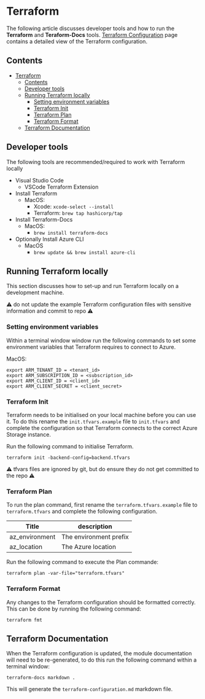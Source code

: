 # Terraform

The following article discusses developer tools and how to run the **Terraform** and **Teraform-Docs** tools. [Terraform Configuration](./terraform-configuration.md) page contains a detailed view of the Terraform configuration.

## Contents

- [Terraform](#terraform)
  - [Contents](#contents)
  - [Developer tools](#developer-tools)
  - [Running Terraform locally](#running-terraform-locally)
    - [Setting environment variables](#setting-environment-variables)
    - [Terraform Init](#terraform-init)
    - [Terraform Plan](#terraform-plan)
    - [Terraform Format](#terraform-format)
  - [Terraform Documentation](#terraform-documentation)

## Developer tools

The following tools are recommended/required to work with Terraform locally

* Visual Studio Code
  * VSCode Terraform Extension
* Install Terraform
  * MacOS: 
    * Xcode: `xcode-select --install` 
    * Terraform: `brew tap hashicorp/tap`  
* Install Terraform-Docs
  * MacOS:
    * `brew install terraform-docs`
* Optionally Install Azure CLI 
  * MacOS
    * `brew update && brew install azure-cli`

## Running Terraform locally

This section discusses how to set-up and run Terraform locally on a development machine.

⚠️ do not update the example Terraform configuration files with sensitive information and commit to repo ⚠️ 

### Setting environment variables
Within a terminal window window run the following commands to set some environment variables that Terraform requires to connect to Azure.

MacOS:
```
export ARM_TENANT_ID = <tenant_id> 
export ARM_SUBSCRIPTION_ID = <subscription_id> 
export ARM_CLIENT_ID = <client_id>
export ARM_CLIENT_SECRET = <client_secret>
```

### Terraform Init 
Terraform needs to be initialised on your local machine before you can use it. To do this rename the `init.tfvars.example` file to `init.tfvars` and complete the configuration so that Terraform connects to the correct Azure Storage instance.  

Run the following command to initialise Terraform.

`terraform init -backend-config=backend.tfvars`

⚠️ tfvars files are ignored by git, but do ensure they do not get committed to the repo ⚠️ 

### Terraform Plan
To run the plan command, first rename the `terraform.tfvars.example` file to `terraform.tfvars` and complete the following configuration.  

| Title          | description            |
| -------------- | ---------------------- |
| az_environment | The environment prefix |
| az_location    | The Azure location     |

Run the following command to execute the Plan commande: 

`terraform plan -var-file="terraform.tfvars"`

### Terraform Format

Any changes to the Terraform configuration should be formatted correctly.  This can be done by running the following command:

`terraform fmt`

## Terraform Documentation

When the Terraform configuration is updated, the module documentation will need to be re-generated, to do this run the following command within a terminal window:

`terraform-docs markdown .` 

This will generate the `terraform-configuration.md` markdown file.